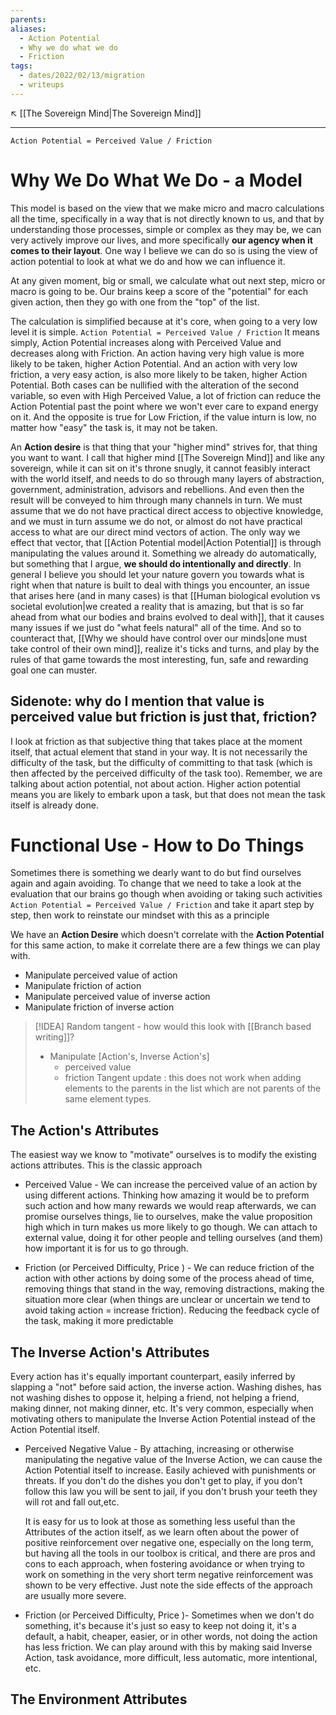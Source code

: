 ```yaml
---
parents: 
aliases:
  - Action Potential
  - Why we do what we do
  - Friction
tags:
  - dates/2022/02/13/migration
  - writeups
---
```

↖️ [[The Sovereign Mind|The Sovereign Mind]]


---
`Action Potential = Perceived Value / Friction`

# Why We Do What We Do - a Model
This model is based on the view that we make micro and macro calculations all the time, specifically in a way that is not directly known to us, and that by understanding those processes, simple or complex as they may be, we can very actively improve our lives, and more specifically **our agency when it comes to their layout**. One way I believe we can do so is using the view of action potential to look at what we do and how we can influence it.

At any given moment, big or small, we calculate what out next step, micro or macro is going to be. Our brains keep a score of the "potential" for each given action, then they go with one from the "top" of the list.

The calculation is simplified because at it's core, when going to a very low level it is simple. `Action Potential = Perceived Value / Friction`  It means simply, Action Potential increases along with Perceived Value and decreases along with Friction. An action having very high value is more likely to be taken, higher Action Potential. And an action with very low friction, a very easy action, is also more likely to be taken, higher Action Potential. Both cases can be nullified with the alteration of the second variable, so even with High Perceived Value, a lot of friction can reduce the Action Potential past the point where we won't ever care to expand energy on it. And the opposite is true for Low Friction, if the value inturn is low, no matter how "easy" the task is, it may not be taken.

An **Action desire** is that thing that your "higher mind" strives for, that thing you want to want. I call that higher mind [[The Sovereign Mind]] and like any sovereign, while it can sit on it's throne snugly, it cannot feasibly interact with the world itself, and needs to do so through many layers of abstraction, government, administration, advisors and rebellions. And even then the result will be conveyed to him through many channels in turn. We must assume that we do not have practical direct access to objective knowledge, and we must in turn assume we do not, or almost do not have practical access to what are our direct mind vectors of action. The only way we effect that vector, that [[Action Potential model|Action Potential]] is through manipulating the values around it. Something we already do automatically, but something that I argue, **we should do intentionally and directly**. In general I believe you should let your nature govern you towards what is right when that nature is built to deal with things you encounter, an issue that arises here (and in many cases) is that [[Human biological evolution vs societal evolution|we created a reality that is amazing, but that is so far ahead from what our bodies and brains evolved to deal with]], that it causes many issues if we just do "what feels natural" all of the time. And so to counteract that, [[Why we should have control over our minds|one must take control of their own mind]], realize it's ticks and turns, and play by the rules of that game towards the most interesting, fun, safe and rewarding goal one can muster.

## Sidenote: why do I mention that value is perceived value but friction is just that, friction?
I look at friction as that subjective thing that takes place at the moment itself, that actual element that stand in your way. It is not necessarily the difficulty of the task, but the difficulty of committing to that task (which is then affected by the perceived difficulty of the task too). Remember, we are talking about action potential, not about action. Higher action potential means you are likely to embark upon a task, but that does not mean the task itself is already done.

# Functional Use - How to Do Things
Sometimes there is something we dearly want to do but find ourselves again and again avoiding. To change that we need to take a look at the evaluation that our brains go though when avoiding or taking such activities `Action Potential = Perceived Value / Friction` and take it apart step by step, then work to reinstate our mindset with this as a principle


We have an **Action Desire** which doesn't correlate with the **Action Potential** for this same action, to make it correlate there are a few things we can play with.

- Manipulate perceived value of action
- Manipulate friction of action
- Manipulate perceived value of inverse action
- Manipulate friction of inverse action

> [!IDEA] Random tangent - how would this look with [[Branch based writing]]?
> - Manipulate [Action's, Inverse Action's]
> 	- perceived value
> 	- friction
> Tangent update : this does not work when adding elements to the parents in the list which are not parents of the same element types.



## The Action's Attributes
The easiest way we know to "motivate" ourselves is to modify the existing actions attributes. This is the classic approach

- Perceived Value - We can increase the perceived value of an action by using different actions. Thinking how amazing it would be to preform such action and how many rewards we would reap afterwards, we can promise ourselves things, lie to ourselves, make the value proposition high which in turn makes us more likely to go though. We can attach to external value, doing it for other people and telling ourselves (and them) how important it is for us to go through.

- Friction (or Perceived Difficulty, Price ) - We can reduce friction of the action with other actions by doing some of the process ahead of time, removing things that stand in the way, removing distractions, making the situation more clear (when things are unclear or uncertain we tend to avoid taking action = increase friction). Reducing the feedback cycle of the task, making it more predictable

## The Inverse Action's Attributes
Every action has it's equally important counterpart, easily inferred by slapping a "not" before said action, the inverse action. Washing dishes, has not washing dishes to oppose it, helping a friend, not helping a friend, making dinner, not making dinner, etc. It's very common, especially when motivating others to manipulate the Inverse Action Potential instead of the Action Potential itself.

- Perceived Negative Value - By attaching, increasing or otherwise manipulating the negative value of the Inverse Action, we can cause the Action Potential itself to increase. Easily achieved with punishments or threats. If you don't do the dishes you don't get to play, if you don't follow this law you will be sent to jail, if you don't brush your teeth they will rot and fall out,etc. 

  It is easy for us to look at those as something less useful than the Attributes of the action itself, as we learn often about the power of positive reinforcement over negative one, especially on the long term, but having all the tools in our toolbox is critical, and there are pros and cons to each approach, when fostering avoidance or when trying to work on something in the very short term negative reinforcement was shown to be very effective. Just note the side effects of the approach are usually more severe.

- Friction (or Perceived Difficulty, Price )- Sometimes when we don't do something, it's because it's just so easy to keep not doing it, it's a default, a habit, cheaper, easier, or in other words, not doing the action has less friction. We can play around with this by making said Inverse Action, task avoidance, more difficult, less automatic, more intentional, etc. 

## The Environment Attributes

